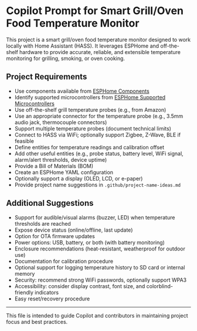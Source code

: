 # Copilot Prompt for Smart Grill/Oven Food Temperature Monitor

This project is a smart grill/oven food temperature monitor designed to work locally with Home Assistant (HASS). It leverages ESPHome and off-the-shelf hardware to provide accurate, reliable, and extensible temperature monitoring for grilling, smoking, or oven cooking.

## Project Requirements

- Use components available from [ESPHome Components](https://esphome.io/components/)
- Identify supported microcontrollers from [ESPHome Supported Microcontrollers](https://esphome.io/components/#supported-microcontrollers)
- Use off-the-shelf grill temperature probes (e.g., from Amazon)
- Use an appropriate connector for the temperature probe (e.g., 3.5mm audio jack, thermocouple connectors)
- Support multiple temperature probes (document technical limits)
- Connect to HASS via WiFi; optionally support Zigbee, Z-Wave, BLE if feasible
- Define entities for temperature readings and calibration offset
- Add other useful entities (e.g., probe status, battery level, WiFi signal, alarm/alert thresholds, device uptime)
- Provide a Bill of Materials (BOM)
- Create an ESPHome YAML configuration
- Optionally support a display (OLED, LCD, or e-paper)
- Provide project name suggestions in `.github/project-name-ideas.md`

## Additional Suggestions

- Support for audible/visual alarms (buzzer, LED) when temperature thresholds are reached
- Expose device status (online/offline, last update)
- Option for OTA firmware updates
- Power options: USB, battery, or both (with battery monitoring)
- Enclosure recommendations (heat-resistant, weatherproof for outdoor use)
- Documentation for calibration procedure
- Optional support for logging temperature history to SD card or internal memory
- Security: recommend strong WiFi passwords, optionally support WPA3
- Accessibility: consider display contrast, font size, and colorblind-friendly indicators
- Easy reset/recovery procedure

---

This file is intended to guide Copilot and contributors in maintaining project focus and best practices.
